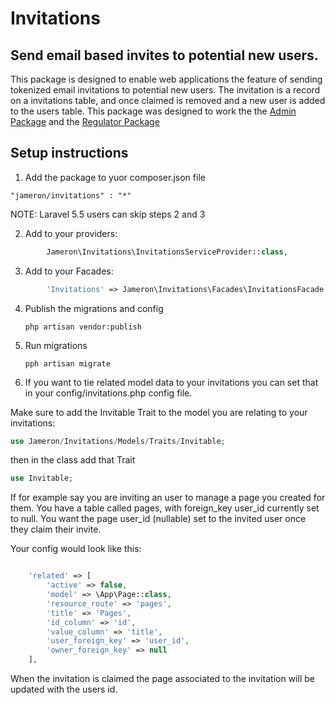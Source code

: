 # Invitations
## Send email based invites to potential new users.

This package is designed to enable web applications the feature of sending tokenized email invitations to potential new users. The invitation is a record on a invitations table, and once claimed is removed and a new user is added to the users table. This package was designed to work the the [Admin Package](https://github.com/jameron/admin) and the [Regulator Package](https://github.com/jameron/regulator)

## Setup instructions

1) Add the package to yuor composer.json file

```"jameron/invitations" : "*"```

NOTE: Laravel 5.5 users can skip steps 2 and 3

2) Add to your providers:
```php
        Jameron\Invitations\InvitationsServiceProvider::class,
```
3) Add to your Facades:
```php
        'Invitations' => Jameron\Invitations\Facades\InvitationsFacade::class,
```

4) Publish the migrations and config

    ```php artisan vendor:publish```

5) Run migrations

    ```pph artisan migrate```

6) If you want to tie related model data to your invitations you can set that in your config/invitations.php config file.  


Make sure to add the Invitable Trait to the model you are relating to your invitations:

```php
use Jameron/Invitations/Models/Traits/Invitable;
```

then in the class add that Trait

```php
use Invitable;
```

If for example say you are inviting an user to manage a page you created for them. You have a table called pages, with foreign_key user_id currently set to null. You want the page user_id (nullable) set to the invited user once they claim their invite.

Your config would look like this:
```php

    'related' => [
        'active' => false,
        'model' => \App\Page::class,
        'resource_route' => 'pages',
        'title' => 'Pages',
        'id_column' => 'id',
        'value_column' => 'title',
        'user_foreign_key' => 'user_id',
        'owner_foreign_key' => null
	],
```

When the invitation is claimed the page associated to the invitation will be updated with the users id.
